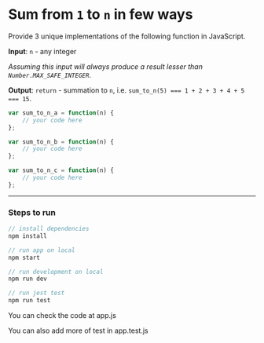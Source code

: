 # Sum from `1` to `n` in few ways

Provide 3 unique implementations of the following function in JavaScript.

**Input**: `n` - any integer

*Assuming this input will always produce a result lesser than `Number.MAX_SAFE_INTEGER`*.

**Output**: `return` - summation to `n`, i.e. `sum_to_n(5) === 1 + 2 + 3 + 4 + 5 === 15`.

```javascript
var sum_to_n_a = function(n) {
    // your code here
};

var sum_to_n_b = function(n) {
    // your code here
};

var sum_to_n_c = function(n) {
    // your code here
};
```

---

### Steps to run

```js
// install dependencies
npm install

// run app on local
npm start

// run development on local
npm run dev

// run jest test
npm run test
```
You can check the code at app.js

You can also add more of test in app.test.js
